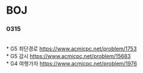 # BOJ

### 0315  
<br>* G5 최단경로 https://www.acmicpc.net/problem/1753<br>* G5 감시 https://www.acmicpc.net/problem/15683<br>* G4 여행가자 https://www.acmicpc.net/problem/1976
